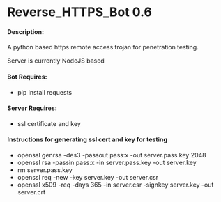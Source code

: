 # Reverse_HTTPS_Bot 0.6

#### Description:
  A python based https remote access trojan for penetration testing.

  Server is currently NodeJS based

#### Bot Requires:
  - pip install requests

#### Server Requires:
  - ssl certificate and key

#### Instructions for generating ssl cert and key for testing
  - openssl genrsa -des3 -passout pass:x -out server.pass.key 2048
  - openssl rsa -passin pass:x -in server.pass.key -out server.key
  - rm server.pass.key
  - openssl req -new -key server.key -out server.csr
  - openssl x509 -req -days 365 -in server.csr -signkey server.key -out server.crt

  
